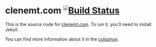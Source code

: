 # clenemt.com [![Build Status](https://travis-ci.org/clenemt/clenemt.com.svg?branch=master)](https://travis-ci.org/clenemt/clenemt.com)

This is the source code for [clenemt.com](http://clenemt.com). To run it, you'll need to install Jekyll.

You can find more information about it in the [colophon](http://clenemt.com/colophon).
